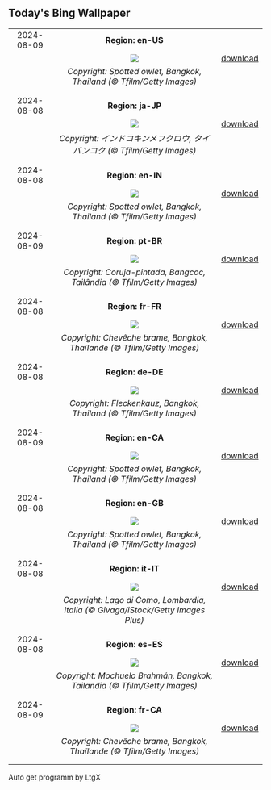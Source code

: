 ## Today's Bing Wallpaper
|      |      |      |
| :----: | :----: | :----: |
|2024-08-09|**Region: en-US**||
||![](https://www.bing.com/th?id=OHR.SpottedOwlet_EN-US7339417169_UHD.jpg&pid=hp&w=1152&h=648&rs=1&c=4)| [download](https://www.bing.com/th?id=OHR.SpottedOwlet_EN-US7339417169_UHD.jpg)|
||*Copyright: Spotted owlet, Bangkok, Thailand (© Tfilm/Getty Images)*
||
|||
|2024-08-08|**Region: ja-JP**||
||![](https://www.bing.com/th?id=OHR.SpottedOwlet_JA-JP9234740493_UHD.jpg&pid=hp&w=1152&h=648&rs=1&c=4)| [download](https://www.bing.com/th?id=OHR.SpottedOwlet_JA-JP9234740493_UHD.jpg)|
||*Copyright: インドコキンメフクロウ, タイ バンコク (© Tfilm/Getty Images)*
||
|||
|2024-08-08|**Region: en-IN**||
||![](https://www.bing.com/th?id=OHR.SpottedOwlet_EN-IN6300276493_UHD.jpg&pid=hp&w=1152&h=648&rs=1&c=4)| [download](https://www.bing.com/th?id=OHR.SpottedOwlet_EN-IN6300276493_UHD.jpg)|
||*Copyright: Spotted owlet, Bangkok, Thailand (© Tfilm/Getty Images)*
||
|||
|2024-08-09|**Region: pt-BR**||
||![](https://www.bing.com/th?id=OHR.SpottedOwlet_PT-BR0320206589_UHD.jpg&pid=hp&w=1152&h=648&rs=1&c=4)| [download](https://www.bing.com/th?id=OHR.SpottedOwlet_PT-BR0320206589_UHD.jpg)|
||*Copyright: Coruja-pintada, Bangcoc, Tailândia (© Tfilm/Getty Images)*
||
|||
|2024-08-08|**Region: fr-FR**||
||![](https://www.bing.com/th?id=OHR.SpottedOwlet_FR-FR4852852540_UHD.jpg&pid=hp&w=1152&h=648&rs=1&c=4)| [download](https://www.bing.com/th?id=OHR.SpottedOwlet_FR-FR4852852540_UHD.jpg)|
||*Copyright: Chevêche brame, Bangkok, Thaïlande (© Tfilm/Getty Images)*
||
|||
|2024-08-08|**Region: de-DE**||
||![](https://www.bing.com/th?id=OHR.SpottedOwlet_DE-DE2767331141_UHD.jpg&pid=hp&w=1152&h=648&rs=1&c=4)| [download](https://www.bing.com/th?id=OHR.SpottedOwlet_DE-DE2767331141_UHD.jpg)|
||*Copyright: Fleckenkauz, Bangkok, Thailand (© Tfilm/Getty Images)*
||
|||
|2024-08-09|**Region: en-CA**||
||![](https://www.bing.com/th?id=OHR.SpottedOwlet_EN-CA8167068450_UHD.jpg&pid=hp&w=1152&h=648&rs=1&c=4)| [download](https://www.bing.com/th?id=OHR.SpottedOwlet_EN-CA8167068450_UHD.jpg)|
||*Copyright: Spotted owlet, Bangkok, Thailand (© Tfilm/Getty Images)*
||
|||
|2024-08-08|**Region: en-GB**||
||![](https://www.bing.com/th?id=OHR.SpottedOwlet_EN-GB7230363465_UHD.jpg&pid=hp&w=1152&h=648&rs=1&c=4)| [download](https://www.bing.com/th?id=OHR.SpottedOwlet_EN-GB7230363465_UHD.jpg)|
||*Copyright: Spotted owlet, Bangkok, Thailand (© Tfilm/Getty Images)*
||
|||
|2024-08-08|**Region: it-IT**||
||![](https://www.bing.com/th?id=OHR.LagoComoItaly_IT-IT3865741032_UHD.jpg&pid=hp&w=1152&h=648&rs=1&c=4)| [download](https://www.bing.com/th?id=OHR.LagoComoItaly_IT-IT3865741032_UHD.jpg)|
||*Copyright: Lago di Como, Lombardia, Italia (© Givaga/iStock/Getty Images Plus)*
||
|||
|2024-08-08|**Region: es-ES**||
||![](https://www.bing.com/th?id=OHR.SpottedOwlet_ES-ES9381508477_UHD.jpg&pid=hp&w=1152&h=648&rs=1&c=4)| [download](https://www.bing.com/th?id=OHR.SpottedOwlet_ES-ES9381508477_UHD.jpg)|
||*Copyright: Mochuelo Brahmán, Bangkok, Tailandia (© Tfilm/Getty Images)*
||
|||
|2024-08-09|**Region: fr-CA**||
||![](https://www.bing.com/th?id=OHR.SpottedOwlet_FR-CA8471413078_UHD.jpg&pid=hp&w=1152&h=648&rs=1&c=4)| [download](https://www.bing.com/th?id=OHR.SpottedOwlet_FR-CA8471413078_UHD.jpg)|
||*Copyright: Chevêche brame, Bangkok, Thaïlande (© Tfilm/Getty Images)*
||
|||

Auto get programm by LtgX
